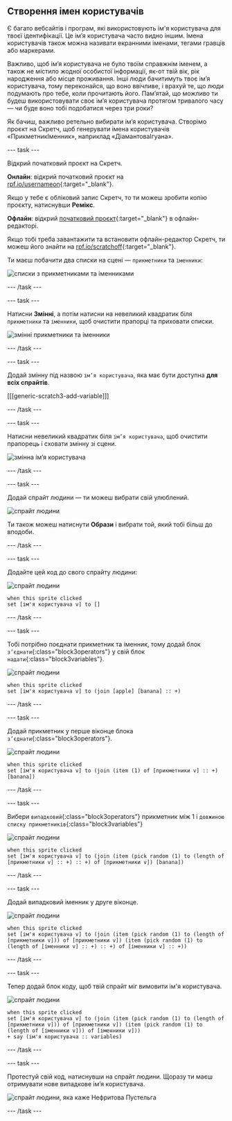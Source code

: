 ## Створення імен користувачів

Є багато вебсайтів і програм, які використовують ім'я користувача для твоєї ідентифікації. Це ім’я користувача часто видно іншим. Імена користувачів також можна називати екранними іменами, тегами гравців або маркерами.

Важливо, щоб ім’я користувача не було твоїм справжнім іменем, а також не містило жодної особистої інформації, як-от твій вік, рік народження або місце проживання. Інші люди бачитимуть твоє ім’я користувача, тому переконайся, що воно ввічливе, і врахуй те, що люди подумають про тебе, коли прочитають його. Пам’ятай, що можливо ти будеш використовувати своє ім’я користувача протягом тривалого часу — чи буде воно тобі подобатися через три роки?

Як бачиш, важливо ретельно вибирати ім’я користувача. Створімо проєкт на Скретч, щоб генерувати імена користувачів «ПрикметникІменник», наприклад «ДіамантоваІгуана».

--- task ---

Відкрий початковий проєкт на Скретч.

**Онлайн**: відкрий початковий проєкт на [rpf.io/usernameon](https://rpf.io/usernameon){:target="_blank"}.

Якщо у тебе є обліковий запис Скретч, то ти можеш зробити копію проєкту, натиснувши **Ремікс**.

**Офлайн**: відкрий [початковий проєкт](https://rpf.io/p/uk-UA/username-generator-go){:target="_blank"} в офлайн-редакторі.

Якщо тобі треба завантажити та встановити офлайн-редактор Скретч, ти можеш його знайти на [rpf.io/scratchoff](https://rpf.io/scratchoff){:target="_blank"}.

Ти маєш побачити два списки на сцені — `прикметники` та `іменники`:

![списки з прикметниками та іменниками](images/usernames-lists.png)

--- /task ---

--- task ---

Натисни **Змінні**, а потім натисни на невеликий квадратик біля `прикметники` та `іменники`, щоб очистити прапорці та приховати списки.

![змінні прикметники та іменники](images/usernames-hide.png)

--- /task ---

--- task ---

Додай змінну під назвою `ім’я користувача`, яка має бути доступна **для всіх спрайтів**.

[[[generic-scratch3-add-variable]]]

--- /task ---

--- task ---

Натисни невеликий квадратик біля `ім’я користувача`, щоб очистити прапорець і сховати змінну зі сцени.

![змінна ім’я користувача](images/usernames-hide-variable.png)

--- /task ---

--- task ---

Додай спрайт людини — ти можеш вибрати свій улюблений.

![спрайт людини](images/usernames-person.png)

Ти також можеш натиснути **Образи** і вибрати той, який тобі більш до вподоби.

--- /task ---

--- task ---

Додайте цей код до свого спрайту людини:

![спрайт людини](images/person-sprite.png)

```blocks3
when this sprite clicked
set [ім'я користувача v] to []
```

--- /task ---

--- task ---

Тобі потрібно поєднати прикметник та іменник, тому додай блок `з’єднати`{:class="block3operators"} у свій блок `надати`{:class="block3variables"}.

![спрайт людини](images/person-sprite.png)

```blocks3
when this sprite clicked
set [ім'я користувача v] to (join [apple] [banana] :: +)
```

--- /task ---

--- task ---

Додай прикметник у перше віконце блока `з’єднати`{:class="block3operators"}.

![спрайт людини](images/person-sprite.png)

```blocks3
when this sprite clicked
set [ім'я користувача v] to (join (item (1) of [прикметники v] :: +) [banana])
```

--- /task ---

--- task ---

Вибери `випадковий`{:class="block3operators"} прикметник між 1 і `довжиною списку прикметників`{:class="block3variables"}

![спрайт людини](images/person-sprite.png)

```blocks3
when this sprite clicked
set [ім'я користувача v] to (join (item (pick random (1) to (length of [прикметники v] :: +) :: +) of [прикметники v]) [banana])
```

--- /task ---

--- task ---

Додай випадковий іменник у друге віконце.

![спрайт людини](images/person-sprite.png)

```blocks3
when this sprite clicked
set [ім'я користувача v] to (join (item (pick random (1) to (length of [прикметники v])) of [прикметники v]) (item (pick random (1) to (length of [іменники v] :: +) :: +) of [іменники v] :: +))
```

--- /task ---

--- task ---

Тепер додай блок коду, щоб твій спрайт міг вимовити ім'я користувача.

![спрайт людини](images/person-sprite.png)

```blocks3
when this sprite clicked
set [ім'я користувача v] to (join (item (pick random (1) to (length of [прикметники v])) of [прикметники v]) (item (pick random (1) to (length of [іменники v])) of [іменники v]))
+ say (ім'я користувача :: variables)
```

--- /task ---

--- task ---

Протестуй свій код, натиснувши на спрайт людини. Щоразу ти маєш отримувати нове випадкове ім’я користувача.

![спрайт людини, яка каже Нефритова Пустельга](images/usernames-click.png)

--- /task ---
